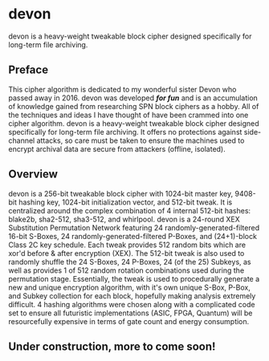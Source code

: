 # devon
devon is a heavy-weight tweakable block cipher designed specifically for long-term file archiving.
## Preface
This cipher algorithm is dedicated to my wonderful sister Devon who passed away in 2016. devon was developed ***for fun*** and is an accumulation of knowledge gained from researching SPN block ciphers as a hobby. All of the techniques and ideas I have thought of have been crammed into one cipher algorithm. devon is a heavy-weight tweakable block cipher designed specifically for long-term file archiving. It offers no protections against side-channel attacks, so care must be taken to ensure the machines used to encrypt archival data are secure from attackers (offline, isolated).
## Overview
devon is a 256-bit tweakable block cipher with 1024-bit master key, 9408-bit hashing key, 1024-bit initialization vector, and 512-bit tweak. It is centralized around the complex combination of 4 internal 512-bit hashes: blake2b, sha2-512, sha3-512, and whirlpool. devon is a 24-round XEX Substitution Permutation Network featuring 24 randomly-generated-filtered 16-bit S-Boxes, 24 randomly-generated-filtered P-Boxes, and (24+1)-block Class 2C key schedule. Each tweak provides 512 random bits which are xor'd before & after encryption (XEX). The 512-bit tweak is also used to randomly shuffle the 24 S-Boxes, 24 P-Boxes, 24 (of the 25) Subkeys, as well as provides 1 of 512 random rotation combinations used during the permutation stage. Essentially, the tweak is used to procedurally generate a new and unique encryption algorithm, with it's own unique S-Box, P-Box, and Subkey collection for each block, hopefully making analysis extremely difficult. 4 hashing algorithms were chosen along with a complicated code set to ensure all futuristic implementations (ASIC, FPGA, Quantum) will be resourcefully expensive in terms of gate count and energy consumption.
## Under construction, more to come soon!
